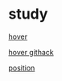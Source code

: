 # study

[hover](https://arevik-sun.github.io/study/hover.html)

[hover githack](https://raw.githack.com/Arevik-sun/study/master/hover.html)

[position](https://arevik-sun.github.io/study/position/position.html)
